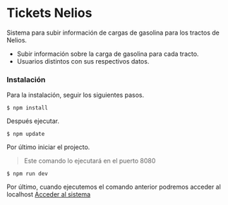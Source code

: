 # Tickets Nelios

Sistema para subir información de cargas de gasolina para los tractos de Nelios.

- Subir información sobre la carga de gasolina para cada tracto.
- Usuarios distintos con sus respectivos datos.

### Instalación

Para la instalación, seguir los siguientes pasos.

`$ npm install`

Después ejecutar.

`$ npm update`

Por último iniciar el projecto.
>Este comando lo ejecutará en el puerto 8080

`$ npm run dev`

Por último, cuando ejecutemos el comando anterior podremos acceder al localhost
[Acceder al sistema](http://127.0.0.1/8080 "Acceder al sistema")
